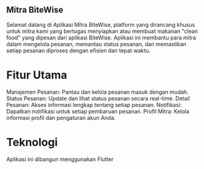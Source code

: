 ## Mitra BiteWise
Selamat datang di Aplikasi Mitra BiteWise, platform yang dirancang khusus untuk mitra kami yang bertugas menyiapkan atau membuat makanan "clean food" yang dipesan dari aplikasi BiteWise. Aplikasi ini membantu para mitra dalam mengelola pesanan, memantau status pesanan, dan memastikan setiap pesanan diproses dengan efisien dan tepat waktu.

# Fitur Utama
Manajemen Pesanan: Pantau dan kelola pesanan masuk dengan mudah.
Status Pesanan: Update dan lihat status pesanan secara real-time.
Detail Pesanan: Akses informasi lengkap tentang setiap pesanan.
Notifikasi: Dapatkan notifikasi untuk setiap pembaruan pesanan.
Profil Mitra: Kelola informasi profil dan pengaturan akun Anda.

# Teknologi
Aplikasi ini dibangun menggunakan Flutter

